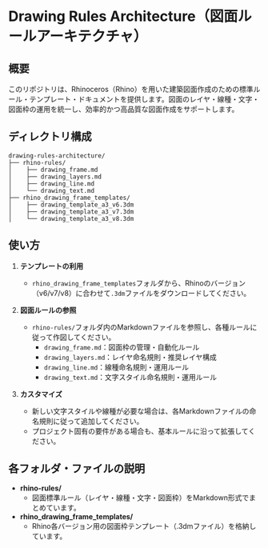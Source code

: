 # Drawing Rules Architecture（図面ルールアーキテクチャ）

## 概要

このリポジトリは、Rhinoceros（Rhino）を用いた建築図面作成のための標準ルール・テンプレート・ドキュメントを提供します。図面のレイヤ・線種・文字・図面枠の運用を統一し、効率的かつ高品質な図面作成をサポートします。

## ディレクトリ構成

```
drawing-rules-architecture/
├── rhino-rules/
│    ├── drawing_frame.md
│    ├── drawing_layers.md
│    ├── drawing_line.md
│    └── drawing_text.md
├── rhino_drawing_frame_templates/
│    ├── drawing_template_a3_v6.3dm
│    ├── drawing_template_a3_v7.3dm
│    └── drawing_template_a3_v8.3dm
```

## 使い方

1. **テンプレートの利用**
   - `rhino_drawing_frame_templates`フォルダから、Rhinoのバージョン（v6/v7/v8）に合わせて`.3dm`ファイルをダウンロードしてください。

2. **図面ルールの参照**
   - `rhino-rules/`フォルダ内のMarkdownファイルを参照し、各種ルールに従って作図してください。
     - `drawing_frame.md`：図面枠の管理・自動化ルール
     - `drawing_layers.md`：レイヤ命名規則・推奨レイヤ構成
     - `drawing_line.md`：線種命名規則・運用ルール
     - `drawing_text.md`：文字スタイル命名規則・運用ルール

3. **カスタマイズ**
   - 新しい文字スタイルや線種が必要な場合は、各Markdownファイルの命名規則に従って追加してください。
   - プロジェクト固有の要件がある場合も、基本ルールに沿って拡張してください。

## 各フォルダ・ファイルの説明

- **rhino-rules/**
  - 図面標準ルール（レイヤ・線種・文字・図面枠）をMarkdown形式でまとめています。
- **rhino_drawing_frame_templates/**
  - Rhino各バージョン用の図面枠テンプレート（.3dmファイル）を格納しています。

